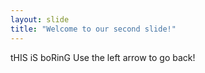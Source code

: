 ```yaml
---
layout: slide
title: "Welcome to our second slide!"
---
```

tHIS iS boRinG
Use the left arrow to go back!
